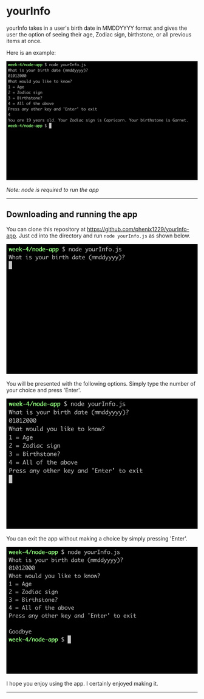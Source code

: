 # yourInfo
yourInfo takes in a user's birth date in MMDDYYYY format and gives the user the option of seeing their age, Zodiac sign, birthstone, or all previous items at once. 

Here is an example:

![Screenshot](photos/results.png)

*Note: node is required to run the app*

---

## Downloading and running the app

You can clone this repository at https://github.com/phenix1229/yourInfo-app. Just cd into the directory and run `node yourInfo.js` as shown below.

![Screenshot](photos/app-start.png)

You will be presented with the following options. Simply type the number of your choice and press 'Enter'.

![Screenshot](photos/options.png)

You can exit the app without making a choice by simply pressing 'Enter'.

![Screenshot](photos/exit-without-choice.png)

I hope you enjoy using the app. I certainly enjoyed making it.

---



